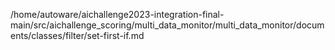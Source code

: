 /home/autoware/aichallenge2023-integration-final-main/src/aichallenge_scoring/multi_data_monitor/multi_data_monitor/documents/classes/filter/set-first-if.md